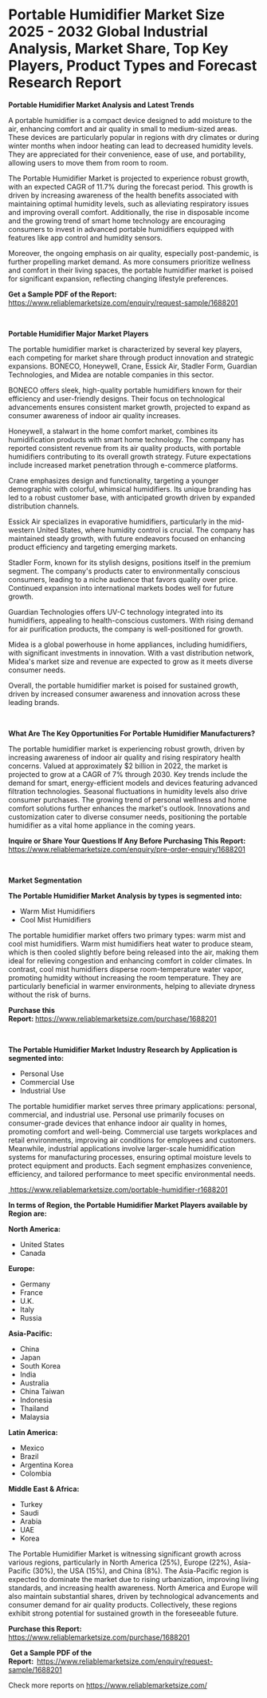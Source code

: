 <p><h1>Portable Humidifier Market Size 2025 - 2032 Global Industrial Analysis, Market Share, Top Key Players, Product Types and Forecast Research Report</h1></p><p><strong>Portable Humidifier Market Analysis and Latest Trends</strong></p>
<p><p>A portable humidifier is a compact device designed to add moisture to the air, enhancing comfort and air quality in small to medium-sized areas. These devices are particularly popular in regions with dry climates or during winter months when indoor heating can lead to decreased humidity levels. They are appreciated for their convenience, ease of use, and portability, allowing users to move them from room to room.</p><p>The Portable Humidifier Market is projected to experience robust growth, with an expected CAGR of 11.7% during the forecast period. This growth is driven by increasing awareness of the health benefits associated with maintaining optimal humidity levels, such as alleviating respiratory issues and improving overall comfort. Additionally, the rise in disposable income and the growing trend of smart home technology are encouraging consumers to invest in advanced portable humidifiers equipped with features like app control and humidity sensors.</p><p>Moreover, the ongoing emphasis on air quality, especially post-pandemic, is further propelling market demand. As more consumers prioritize wellness and comfort in their living spaces, the portable humidifier market is poised for significant expansion, reflecting changing lifestyle preferences.</p></p>
<p><strong>Get a Sample PDF of the Report:&nbsp;</strong> <a href="https://www.reliablemarketsize.com/enquiry/request-sample/1688201?utm_campaign=1845&utm_medium=2&utm_source=Github&utm_content=ia&utm_term=16022025&utm_id=portable-humidifier">https://www.reliablemarketsize.com/enquiry/request-sample/1688201</a></p>
<p>&nbsp;</p>
<p><strong>Portable Humidifier Major Market Players</strong></p>
<p><p>The portable humidifier market is characterized by several key players, each competing for market share through product innovation and strategic expansions. BONECO, Honeywell, Crane, Essick Air, Stadler Form, Guardian Technologies, and Midea are notable companies in this sector.</p><p>BONECO offers sleek, high-quality portable humidifiers known for their efficiency and user-friendly designs. Their focus on technological advancements ensures consistent market growth, projected to expand as consumer awareness of indoor air quality increases.</p><p>Honeywell, a stalwart in the home comfort market, combines its humidification products with smart home technology. The company has reported consistent revenue from its air quality products, with portable humidifiers contributing to its overall growth strategy. Future expectations include increased market penetration through e-commerce platforms.</p><p>Crane emphasizes design and functionality, targeting a younger demographic with colorful, whimsical humidifiers. Its unique branding has led to a robust customer base, with anticipated growth driven by expanded distribution channels.</p><p>Essick Air specializes in evaporative humidifiers, particularly in the mid-western United States, where humidity control is crucial. The company has maintained steady growth, with future endeavors focused on enhancing product efficiency and targeting emerging markets.</p><p>Stadler Form, known for its stylish designs, positions itself in the premium segment. The company's products cater to environmentally conscious consumers, leading to a niche audience that favors quality over price. Continued expansion into international markets bodes well for future growth.</p><p>Guardian Technologies offers UV-C technology integrated into its humidifiers, appealing to health-conscious customers. With rising demand for air purification products, the company is well-positioned for growth.</p><p>Midea is a global powerhouse in home appliances, including humidifiers, with significant investments in innovation. With a vast distribution network, Midea's market size and revenue are expected to grow as it meets diverse consumer needs. </p><p>Overall, the portable humidifier market is poised for sustained growth, driven by increased consumer awareness and innovation across these leading brands.</p></p>
<p>&nbsp;</p>
<p><strong>What Are The Key Opportunities For Portable Humidifier Manufacturers?</strong></p>
<p><p>The portable humidifier market is experiencing robust growth, driven by increasing awareness of indoor air quality and rising respiratory health concerns. Valued at approximately $2 billion in 2022, the market is projected to grow at a CAGR of 7% through 2030. Key trends include the demand for smart, energy-efficient models and devices featuring advanced filtration technologies. Seasonal fluctuations in humidity levels also drive consumer purchases. The growing trend of personal wellness and home comfort solutions further enhances the market's outlook. Innovations and customization cater to diverse consumer needs, positioning the portable humidifier as a vital home appliance in the coming years.</p></p>
<p><strong>Inquire or Share Your Questions If Any Before Purchasing This Report:</strong> <a href="https://www.reliablemarketsize.com/enquiry/pre-order-enquiry/1688201?utm_campaign=1845&utm_medium=2&utm_source=Github&utm_content=ia&utm_term=16022025&utm_id=portable-humidifier">https://www.reliablemarketsize.com/enquiry/pre-order-enquiry/1688201</a></p>
<p>&nbsp;</p>
<p><strong>Market Segmentation</strong></p>
<p><strong>The Portable Humidifier Market Analysis by types is segmented into:</strong></p>
<p><ul><li>Warm Mist Humidifiers</li><li>Cool Mist Humidifiers</li></ul></p>
<p><p>The portable humidifier market offers two primary types: warm mist and cool mist humidifiers. Warm mist humidifiers heat water to produce steam, which is then cooled slightly before being released into the air, making them ideal for relieving congestion and enhancing comfort in colder climates. In contrast, cool mist humidifiers disperse room-temperature water vapor, promoting humidity without increasing the room temperature. They are particularly beneficial in warmer environments, helping to alleviate dryness without the risk of burns.</p></p>
<p><strong>Purchase this Report:&nbsp;</strong><a href="https://www.reliablemarketsize.com/purchase/1688201?utm_campaign=1845&utm_medium=2&utm_source=Github&utm_content=ia&utm_term=16022025&utm_id=portable-humidifier">https://www.reliablemarketsize.com/purchase/1688201</a></p>
<p>&nbsp;</p>
<p><strong>The Portable Humidifier Market Industry Research by Application is segmented into:</strong></p>
<p><ul><li>Personal Use</li><li>Commercial Use</li><li>Industrial Use</li></ul></p>
<p><p>The portable humidifier market serves three primary applications: personal, commercial, and industrial use. Personal use primarily focuses on consumer-grade devices that enhance indoor air quality in homes, promoting comfort and well-being. Commercial use targets workplaces and retail environments, improving air conditions for employees and customers. Meanwhile, industrial applications involve larger-scale humidification systems for manufacturing processes, ensuring optimal moisture levels to protect equipment and products. Each segment emphasizes convenience, efficiency, and tailored performance to meet specific environmental needs.</p></p>
<p><a href="https://www.reliablemarketsize.com/portable-humidifier-r1688201?utm_campaign=1845&utm_medium=2&utm_source=Github&utm_content=ia&utm_term=16022025&utm_id=portable-humidifier">&nbsp;https://www.reliablemarketsize.com/portable-humidifier-r1688201</a></p>
<p><strong>In terms of Region, the Portable Humidifier Market Players available by Region are:</strong></p>
<p>
    <p> <strong> North America: </strong>
        <ul>
            <li>United States</li>
            <li>Canada</li>
        </ul>
        </p> 
    <p> <strong> Europe: </strong>
        <ul>
            <li>Germany</li>
            <li>France</li>
            <li>U.K.</li>
            <li>Italy</li>
            <li>Russia</li>
        </ul>
        </p> 
    <p> <strong> Asia-Pacific: </strong>
        <ul>
            <li>China</li>
            <li>Japan</li>
            <li>South Korea</li>
            <li>India</li>
            <li>Australia</li>
            <li>China Taiwan</li>
            <li>Indonesia</li>
            <li>Thailand</li>
            <li>Malaysia</li>
        </ul>
        </p> 
    <p> <strong> Latin America: </strong>
        <ul>
            <li>Mexico</li>
            <li>Brazil</li>
            <li>Argentina Korea</li>
            <li>Colombia</li>
        </ul>
        </p> 
    <p> <strong> Middle East & Africa: </strong>
        <ul>
            <li>Turkey</li>
            <li>Saudi</li>
            <li>Arabia</li>
            <li>UAE</li>
            <li>Korea</li>
        </ul>
    </p>
    </p>
<p><p>The Portable Humidifier Market is witnessing significant growth across various regions, particularly in North America (25%), Europe (22%), Asia-Pacific (30%), the USA (15%), and China (8%). The Asia-Pacific region is expected to dominate the market due to rising urbanization, improving living standards, and increasing health awareness. North America and Europe will also maintain substantial shares, driven by technological advancements and consumer demand for air quality products. Collectively, these regions exhibit strong potential for sustained growth in the foreseeable future.</p></p>
<p><strong>Purchase this Report: </strong><a href="https://www.reliablemarketsize.com/purchase/1688201?utm_campaign=1845&utm_medium=2&utm_source=Github&utm_content=ia&utm_term=16022025&utm_id=portable-humidifier">https://www.reliablemarketsize.com/purchase/1688201</a></p>
<p>&nbsp;<strong>Get a Sample PDF of the Report:&nbsp;&nbsp;</strong><a href="https://www.reliablemarketsize.com/enquiry/request-sample/1688201?utm_campaign=1845&utm_medium=2&utm_source=Github&utm_content=ia&utm_term=16022025&utm_id=portable-humidifier">https://www.reliablemarketsize.com/enquiry/request-sample/1688201</a></p>
<p><strong></strong></p>
<p>Check more reports on <a href="https://www.reliablemarketsize.com/?utm_campaign=1845&utm_medium=2&utm_source=Github&utm_content=ia&utm_term=16022025&utm_id=portable-humidifier">https://www.reliablemarketsize.com/</a></p>